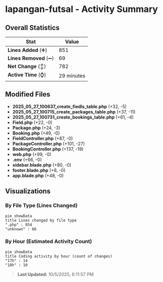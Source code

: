 # lapangan-futsal - Activity Summary 

## Overall Statistics

| Stat                   | Value                                                             |
| ---------------------- | ----------------------------------------------------------------- |
| **Lines Added** (➕)   | 851                                          |
| **Lines Removed** (➖) | 69                                        |
| **Net Change** (↕)    | 782                |
| **Active Time** (⌚)   | 29 minutes |


## Modified Files
- **2025_05_27_100637_create_fiedls_table.php** (+32, -5)
- **2025_05_27_100715_create_packages_table.php** (+37, -11)
- **2025_05_27_100731_create_bookings_table.php** (+61, -4)
- **Field.php** (+22, -0)
- **Package.php** (+24, -3)
- **Booking.php** (+49, -0)
- **FieldController.php** (+87, -0)
- **PackageController.php** (+101, -27)
- **BookingController.php** (+137, -19)
- **web.php** (+99, -0)
- **.env** (+66, -0)
- **sidebar.blade.php** (+80, -0)
- **footer.blade.php** (+8, -0)
- **app.blade.php** (+48, -0)

## Visualizations

### By File Type (Lines Changed)

```mermaid
pie showData
title Lines changed by file type
".php" : 854
"unknown" : 66
```

### By Hour (Estimated Activity Count)

```mermaid
pie showData
title Coding activity by hour (count of changes)
"17h" : 14
"18h" : 10
```


> **Last Updated:** 10/5/2025, 6:11:57 PM
